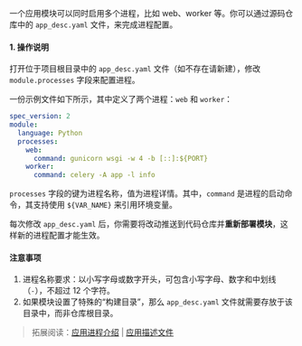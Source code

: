 一个应用模块可以同时启用多个进程，比如 web、worker 等。你可以通过源码仓库中的 `app_desc.yaml` 文件，来完成进程配置。

#### 1. 操作说明

打开位于项目根目录中的 `app_desc.yaml` 文件（如不存在请新建），修改 `module.processes` 字段来配置进程。

一份示例文件如下所示，其中定义了两个进程：`web` 和 `worker`：

```yaml
spec_version: 2
module:
  language: Python
  processes:
    web:
      command: gunicorn wsgi -w 4 -b [::]:${PORT}
    worker:
      command: celery -A app -l info
```

`processes` 字段的键为进程名称，值为进程详情。其中，`command` 是进程的启动命令，其支持使用 `${VAR_NAME}` 来引用环境变量。

每次修改 `app_desc.yaml` 后，你需要将改动推送到代码仓库并**重新部署模块**，这样新的进程配置才能生效。

#### 注意事项

1. 进程名称要求：以小写字母或数字开头，可包含小写字母、数字和中划线（`-`），不超过 12 个字符。
2. 如果模块设置了特殊的“构建目录”，那么 `app_desc.yaml` 文件就需要存放于该目录中，而非仓库根目录。

> 拓展阅读：[应用进程介绍](https://bk.tencent.com/docs/markdown/ZH/PaaS/DevelopTools/BaseGuide/topics/paas/process_procfile.md) | [应用描述文件](enbVariables)
